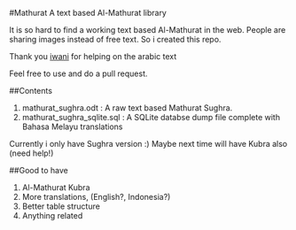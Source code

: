 #Mathurat
A text based Al-Mathurat library

It is so hard to find a working text based Al-Mathurat in the web. People are sharing images instead of free text. So i created this repo.

Thank you [iwani](https://github.com/iwanikhalid) for helping on the arabic text

Feel free to use and do a pull request. 

##Contents
1. mathurat_sughra.odt : A raw text based Mathurat Sughra. 
2. mathurat_sughra_sqlite.sql : A SQLite databse dump file complete with Bahasa Melayu translations

Currently i only have Sughra version :) Maybe next time will have Kubra also (need help!)

##Good to have
1. Al-Mathurat Kubra
2. More translations, (English?, Indonesia?)
3. Better table structure
4. Anything related
